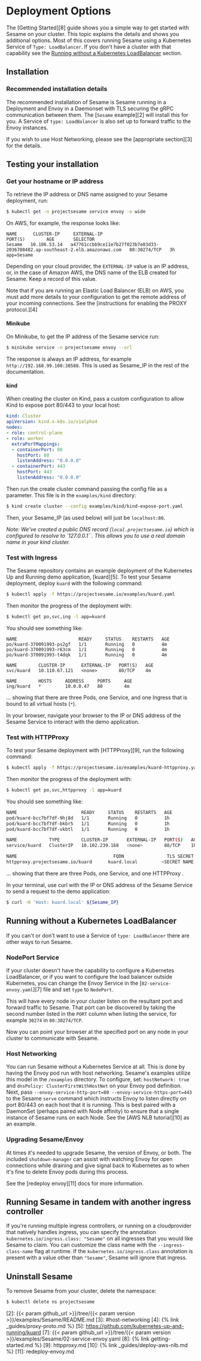 # Deployment Options

The [Getting Started][8] guide shows you a simple way to get started with Sesame on your cluster.
This topic explains the details and shows you additional options.
Most of this covers running Sesame using a Kubernetes Service of `Type: LoadBalancer`.
If you don't have a cluster with that capability see the [Running without a Kubernetes LoadBalancer][1] section.

## Installation

### Recommended installation details

The recommended installation of Sesame is Sesame running in a Deployment and Envoy in a Daemonset with TLS securing the gRPC communication between them.
The [`Sesame` example][2] will install this for you.
A Service of `type: LoadBalancer` is also set up to forward traffic to the Envoy instances.

If you wish to use Host Networking, please see the [appropriate section][3] for the details.

## Testing your installation

### Get your hostname or IP address

To retrieve the IP address or DNS name assigned to your Sesame deployment, run:

```bash
$ kubectl get -n projectsesame service envoy -o wide
```

On AWS, for example, the response looks like:

```
NAME      CLUSTER-IP     EXTERNAL-IP                                                                    PORT(S)        AGE       SELECTOR
Sesame   10.106.53.14   a47761ccbb9ce11e7b27f023b7e83d33-2036788482.ap-southeast-2.elb.amazonaws.com   80:30274/TCP   3h        app=Sesame
```

Depending on your cloud provider, the `EXTERNAL-IP` value is an IP address, or, in the case of Amazon AWS, the DNS name of the ELB created for Sesame. Keep a record of this value.

Note that if you are running an Elastic Load Balancer (ELB) on AWS, you must add more details to your configuration to get the remote address of your incoming connections.
See the [instructions for enabling the PROXY protocol.][4]

#### Minikube

On Minikube, to get the IP address of the Sesame service run:

```bash
$ minikube service -n projectsesame envoy --url
```

The response is always an IP address, for example `http://192.168.99.100:30588`. This is used as Sesame_IP in the rest of the documentation.

#### kind

When creating the cluster on Kind, pass a custom configuration to allow Kind to expose port 80/443 to your local host:

```yaml
kind: Cluster
apiVersion: kind.x-k8s.io/v1alpha4
nodes:
- role: control-plane
- role: worker
  extraPortMappings:
  - containerPort: 80
    hostPort: 80
    listenAddress: "0.0.0.0"  
  - containerPort: 443
    hostPort: 443
    listenAddress: "0.0.0.0"
```

Then run the create cluster command passing the config file as a parameter.
This file is in the `examples/kind` directory:

```bash
$ kind create cluster --config examples/kind/kind-expose-port.yaml
```

Then, your Sesame_IP (as used below) will just be `localhost:80`.

_Note: We've created a public DNS record (`local.projectsesame.io`) which is configured to resolve to `127.0.0.1``. This allows you to use a real domain name in your kind cluster._

### Test with Ingress

The Sesame repository contains an example deployment of the Kubernetes Up and Running demo application, [kuard][5].
To test your Sesame deployment, deploy `kuard` with the following command:

```bash
$ kubectl apply -f https://projectsesame.io/examples/kuard.yaml
```

Then monitor the progress of the deployment with:

```bash
$ kubectl get po,svc,ing -l app=kuard
```

You should see something like:

```
NAME                       READY     STATUS    RESTARTS   AGE
po/kuard-370091993-ps2gf   1/1       Running   0          4m
po/kuard-370091993-r63cm   1/1       Running   0          4m
po/kuard-370091993-t4dqk   1/1       Running   0          4m

NAME        CLUSTER-IP      EXTERNAL-IP   PORT(S)   AGE
svc/kuard   10.110.67.121   <none>        80/TCP    4m

NAME        HOSTS     ADDRESS     PORTS     AGE
ing/kuard   *         10.0.0.47   80        4m
```

... showing that there are three Pods, one Service, and one Ingress that is bound to all virtual hosts (`*`).

In your browser, navigate your browser to the IP or DNS address of the Sesame Service to interact with the demo application.

### Test with HTTPProxy

To test your Sesame deployment with [HTTPProxy][9], run the following command:

```sh
$ kubectl apply -f https://projectsesame.io/examples/kuard-httpproxy.yaml
```

Then monitor the progress of the deployment with:

```sh
$ kubectl get po,svc,httpproxy -l app=kuard
```

You should see something like:

```sh
NAME                        READY     STATUS    RESTARTS   AGE
pod/kuard-bcc7bf7df-9hj8d   1/1       Running   0          1h
pod/kuard-bcc7bf7df-bkbr5   1/1       Running   0          1h
pod/kuard-bcc7bf7df-vkbtl   1/1       Running   0          1h

NAME            TYPE        CLUSTER-IP       EXTERNAL-IP   PORT(S)   AGE
service/kuard   ClusterIP   10.102.239.168   <none>        80/TCP    1h

NAME                                    FQDN                TLS SECRET                  FIRST ROUTE  STATUS  STATUS DESCRIPT
httpproxy.projectsesame.io/kuard      kuard.local         <SECRET NAME IF TLS USED>                valid   valid HTTPProxy
```

... showing that there are three Pods, one Service, and one HTTPProxy .

In your terminal, use curl with the IP or DNS address of the Sesame Service to send a request to the demo application:

```sh
$ curl -H 'Host: kuard.local' ${Sesame_IP}
```

## Running without a Kubernetes LoadBalancer

If you can't or don't want to use a Service of `type: LoadBalancer` there are other ways to run Sesame.

### NodePort Service

If your cluster doesn't have the capability to configure a Kubernetes LoadBalancer,
or if you want to configure the load balancer outside Kubernetes,
you can change the Envoy Service in the [`02-service-envoy.yaml`][7] file and set `type` to `NodePort`.

This will have every node in your cluster listen on the resultant port and forward traffic to Sesame.
That port can be discovered by taking the second number listed in the `PORT` column when listing the service, for example `30274` in `80:30274/TCP`.

Now you can point your browser at the specified port on any node in your cluster to communicate with Sesame.

### Host Networking

You can run Sesame without a Kubernetes Service at all.
This is done by having the Envoy pod run with host networking.
Sesame's examples utilize this model in the `/examples` directory.
To configure, set: `hostNetwork: true` and `dnsPolicy: ClusterFirstWithHostNet` on your Envoy pod definition.
Next, pass `--envoy-service-http-port=80 --envoy-service-https-port=443` to the Sesame `serve` command which instructs Envoy to listen directly on port 80/443 on each host that it is running.
This is best paired with a DaemonSet (perhaps paired with Node affinity) to ensure that a single instance of Sesame runs on each Node.
See the [AWS NLB tutorial][10] as an example.

### Upgrading Sesame/Envoy

At times it's needed to upgrade Sesame, the version of Envoy, or both.
The included `shutdown-manager` can assist with watching Envoy for open connections while draining and give signal back to Kubernetes as to when it's fine to delete Envoy pods during this process.

See the [redeploy envoy][11] docs for more information.

## Running Sesame in tandem with another ingress controller

If you're running multiple ingress controllers, or running on a cloudprovider that natively handles ingress,
you can specify the annotation `kubernetes.io/ingress.class: "Sesame"` on all ingresses that you would like Sesame to claim.
You can customize the class name with the `--ingress-class-name` flag at runtime.
If the `kubernetes.io/ingress.class` annotation is present with a value other than `"Sesame"`, Sesame will ignore that ingress.

## Uninstall Sesame

To remove Sesame from your cluster, delete the namespace:

```bash
$ kubectl delete ns projectsesame
```

[1]: #running-without-a-kubernetes-loadbalancer
[2]: {{< param github_url >}}/tree/{{< param version >}}/examples/Sesame/README.md
[3]: #host-networking
[4]: {% link _guides/proxy-proto.md %}
[5]: https://github.com/kubernetes-up-and-running/kuard
[7]: {{< param github_url >}}/tree/{{< param version >}}/examples/Sesame/02-service-envoy.yaml
[8]: {% link getting-started.md %}
[9]: httpproxy.md
[10]: {% link _guides/deploy-aws-nlb.md %}
[11]: redeploy-envoy.md
